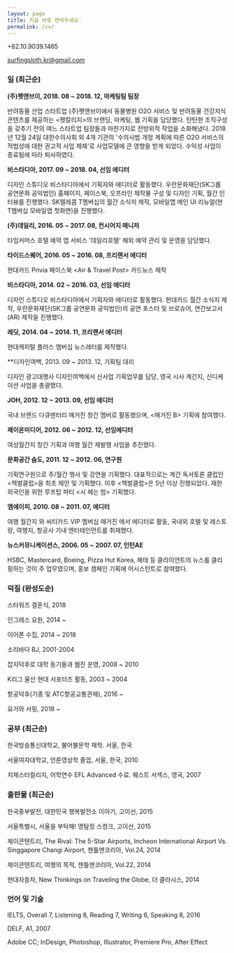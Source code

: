 ```yaml
---
layout: page
title: 지금 바로 연락주세요.
permalink: /cv/
---
```


+82.10.9039.1465

surfingsloth.kr@gmail.com

### 일 (최근순)

**(주)펫앤브이, 2018. 08 ~ 2018. 12, 마케팅팀 팀장**

반려동물 산업 스타트업 (주)펫앤브이에서 동물병원 O2O 서비스 및 반려동물 건강지식 콘텐츠를 제공하는 <펫칼리지>의 브랜딩, 마케팅, 웹 기획을 담당했다. 탄탄한 조직구성을 갖추기 전의 여느 스타트업 팀장들과 마찬가지로 전방위적 작업을 소화해냈다. 2018년 12월 24일 대한수의사회 외 4개 기관의 '수의사법 개정 계획에 따른 O2O 서비스의 적법성에 대한 권고적 사업 제재'로 사업모델에 큰 영향을 받게 되었다. 수익성 사업이 종료됨에 따라 퇴사하였다.

**비스타디아, 2017. 09 ~ 2018. 04, 선임 에디터**

디자인 스튜디오 비스타디아에서 기획자와 에디터로 활동했다. 우란문화재단(SK그룹 공연문화 공익법인) 홈페이지, 페이스북, 오프라인 제작물 구성 및 디자인 기획, 월간 인터뷰를 진행했다. SK텔레콤 T멤버십의 월간 소식지 제작, 모바일앱 메인 UI 리뉴얼(현 T멤버십 모바일앱 첫화면)을 진행했다.

**(주)데일리, 2016. 05 ~ 2017. 08, 컨시어지 매니저**

타임커머스 호텔 예약 앱 서비스 '데일리호텔' 해외 예약 관리 및 운영을 담당했다.

**타이드스퀘어, 2016. 05 ~ 2016. 08, 프리랜서 에디터**

현대카드 Privia 페이스북 <Air & Travel Post> 카드뉴스 제작

**비스타디아, 2014. 02 ~ 2016. 03, 선임 에디터**

디자인 스튜디오 비스타디아에서 기획자와 에디터로 활동했다. 현대카드 월간 소식지 제작, 우란문화재단(SK그룹 공연문화 공익법인)의 공연 포스터 및 브로슈어, 연간보고서(AR) 제작을 진행했다.

**레딧, 2014. 04 ~ 2014. 11, 프리랜서 에디터**

현대캐피탈 플러스 멤버십 뉴스레터를 제작했다.

**디자인여백, 2013. 09 ~ 2013. 12, 기획팀 대리

디자인 광고대행사 디자인여백에서 신사업 기획업무를 담당, 영국 시사 계간지, <Delayed Gratification> 신디케이션 사업을 총괄했다.

**JOH, 2012. 12 ~ 2013. 09, 선임 에디터**

국내 브랜드 다큐멘터리 매거진 <Paper B> 창간 멤버로 활동했으며, <매거진 B> 기획에 참여했다. 

**제이온미디어, 2012. 06 ~ 2012. 12, 선임에디터**

여성월간지 <One The Woman> 창간 기획과 여행 월간 <Off> 재발행 사업을 추진했다.
    
**문화공간 숨도, 2011. 12 ~ 2012. 06, 연구원**

기획연구원으로 주/월간 행사 및 강연을 기획했다. 대표적으로는 계간 독서토론 클럽인 <책벌클럽>을 최초 제안 및 기획했다. 이후 <책벌클럽>은 5년 이상 진행되었다. 재한 외국인을 위한 루프탑 파티 <시 헤는 밤> 기획했다.

**엠에이피, 2010. 08 ~ 2011. 07, 에디터**

여행 월간지 <Off>와 씨티카드 VIP 멤버십 매거진 <C>에서 에디터로 활동, 국내외 호텔 및 레스토랑, 여행지, 항공사 기내 엔터테인먼트를 취재했다. 
    
**뉴스커뮤니케이션스, 2006. 05 ~ 2007. 07, 인턴AE**

HSBC, Mastercard, Boeing, Pizza Hut Korea, 해태 등 클라이언트의 뉴스를 클리핑하는 것이 주 업무였으며, 홍보 캠페인 기획에 어시스턴트로 참여했다.

### 덕질 (완성도순)

스타워즈 결혼식, 2018

인그레스 요원, 2014 ~

이어폰 수집, 2014 ~ 2018

소리바다 BJ, 2001-2004

잡지덕후로 대학 동기들과 웹진 <eye-C> 운영, 2008 ~ 2010

K리그 울산 현대 서포터즈 활동, 2003 ~ 2004

항공덕후(기종 및 ATC항공교통관제), 2016 ~

요가와 서핑, 2018 ~



### 공부 (최근순)

한국방송통신대학교, 불어불문학 재학. 서울, 한국

서울여자대학교, 언론영상학 졸업, 서울, 한국, 2010

치체스터컬리지, 어학연수 EFL Advanced 수료. 웨스트 서섹스, 영국, 2007


### 출판물 (최근순)

한국중부발전, 대한민국 행복발전소 이야기, 고이선, 2015

서울특별시, 서울을 부탁해! 명탐정 스컹크, 고이선, 2015

제이콘텐트리, The Rival: The 5-Star Airports, Incheon International Airport Vs. Singgapore Changi 
Airport, 젠틀맨코리아, Vol.24, 2014

제이콘텐트리, 여행의 목적, 젠틀맨코리아, Vol.22, 2014

현대자동차, New Thinkings on Traveling the Globe, 더 클라시스, 2014


### 언어 및 기술

IELTS, Overall 7, Listening 8, Reading 7, Writing 6, Speaking 8, 2016

DELF, A1, 2007

Adobe CC; InDesign, Photoshop, Illustrator, Premiere Pro, After Effect